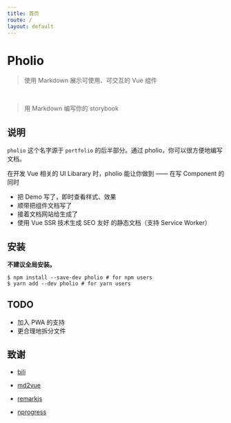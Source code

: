 ```yaml
---
title: 首页
route: /
layout: default
---
```


# Pholio

<github-badge />

> 使用 Markdown 展示可使用、可交互的 Vue 组件

&nbsp;

> 用 Markdown 编写你的 storybook

## 说明

`pholio` 这个名字源于 `portfolio` 的后半部分。通过 pholio，你可以很方便地编写文档。

在开发 Vue 相关的 UI Libarary 时，pholio 能让你做到 —— 在写 Component 的同时

- 把 Demo 写了，即时查看样式、效果
- 顺带把组件文档写了
- 接着文档网站给生成了
- 使用 Vue SSR 技术生成 SEO 友好 的静态文档（支持 Service Worker）

## 安装

**不建议全局安装。**

```shell
$ npm install --save-dev pholio # for npm users
$ yarn add --dev pholio # for yarn users
```

## TODO

- 加入 PWA 的支持
- 更合理地拆分文件


## 致谢

- [bili](https://github.com/egoist/bili)

- [md2vue](https://github.com/AngusFu/md2vue/)

- [remarkjs](https://github.com/remarkjs/)

- [nprogress](https://github.com/rstacruz/nprogress/)
